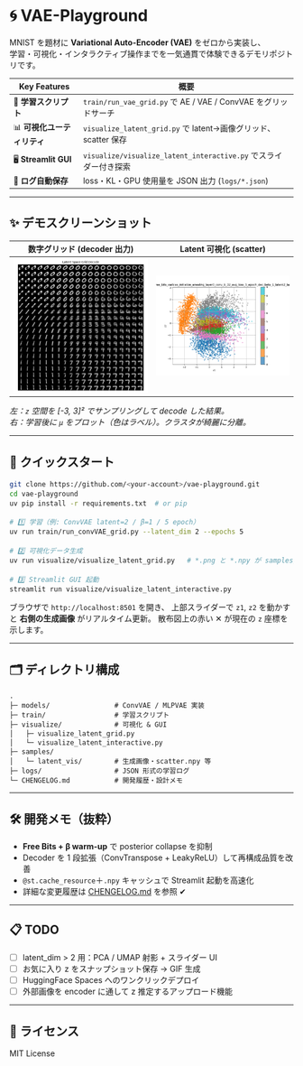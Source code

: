 # 🌀 VAE-Playground

MNIST を題材に **Variational Auto-Encoder (VAE)** をゼロから実装し、  
学習・可視化・インタラクティブ操作までを一気通貫で体験できるデモリポジトリです。

| Key Features | 概要 |
|--------------|------|
| 🔧 **学習スクリプト** | `train/run_vae_grid.py` で AE / VAE / ConvVAE をグリッドサーチ |
| 📊 **可視化ユーティリティ** | `visualize_latent_grid.py` で latent→画像グリッド、scatter 保存 |
| 🖥️ **Streamlit GUI** | `visualize/visualize_latent_interactive.py` でスライダー付き探索 |
| 📑 **ログ自動保存** | loss・KL・GPU 使用量を JSON 出力 (`logs/*.json`) |

---

## ✨ デモスクリーンショット

| 数字グリッド (decoder 出力) | Latent 可視化 (scatter) |
|-----------------------------|-------------------------|
| ![grid](samples/latent_vis/free_bits_varbias_initialize_anealing_layer3_conv_b_32_avg_loss_5_epoch_dec_beta_1_latent2_large_grid.png) | ![latent](samples/latent_vis/free_bits_varbias_initialize_anealing_layer3_conv_b_32_avg_loss_5_epoch_dec_beta_1_latent2_large_latent.png) |

*左：`z` 空間を \[-3, 3\]² でサンプリングして decode した結果。  
右：学習後に `μ` をプロット（色はラベル）。クラスタが綺麗に分離。*

---

## 🚀 クイックスタート

```bash
git clone https://github.com/<your-account>/vae-playground.git
cd vae-playground
uv pip install -r requirements.txt  # or pip

# 1️⃣ 学習（例: ConvVAE latent=2 / β=1 / 5 epoch）
uv run train/run_convVAE_grid.py --latent_dim 2 --epochs 5

# 2️⃣ 可視化データ生成
uv run visualize/visualize_latent_grid.py   # *.png と *.npy が samples/latent_vis に出力

# 3️⃣ Streamlit GUI 起動
streamlit run visualize/visualize_latent_interactive.py
````

ブラウザで `http://localhost:8501` を開き、
上部スライダーで `z1`, `z2` を動かすと **右側の生成画像** がリアルタイム更新。
散布図上の赤い ✕ が現在の `z` 座標を示します。

---

## 🗂️ ディレクトリ構成

```
.
├─ models/                # ConvVAE / MLPVAE 実装
├─ train/                 # 学習スクリプト
├─ visualize/             # 可視化 & GUI
│   ├─ visualize_latent_grid.py
│   └─ visualize_latent_interactive.py
├─ samples/
│   └─ latent_vis/        # 生成画像・scatter.npy 等
├─ logs/                  # JSON 形式の学習ログ
└─ CHENGELOG.md           # 開発履歴・設計メモ
```

---

## 🛠️ 開発メモ（抜粋）

* **Free Bits + β warm-up** で posterior collapse を抑制
* Decoder を 1 段拡張（ConvTranspose + LeakyReLU）して再構成品質を改善
* `@st.cache_resource`＋`.npy` キャッシュで Streamlit 起動を高速化
* 詳細な変更履歴は [CHENGELOG.md](CHENGELOG.md) を参照 ✔︎

---

## 📋 TODO

* [ ] latent\_dim > 2 用：PCA / UMAP 射影 + スライダー UI
* [ ] お気に入り z をスナップショット保存 → GIF 生成
* [ ] HuggingFace Spaces へのワンクリックデプロイ
* [ ] 外部画像を encoder に通して z 推定するアップロード機能

---

## 📝 ライセンス

MIT License

